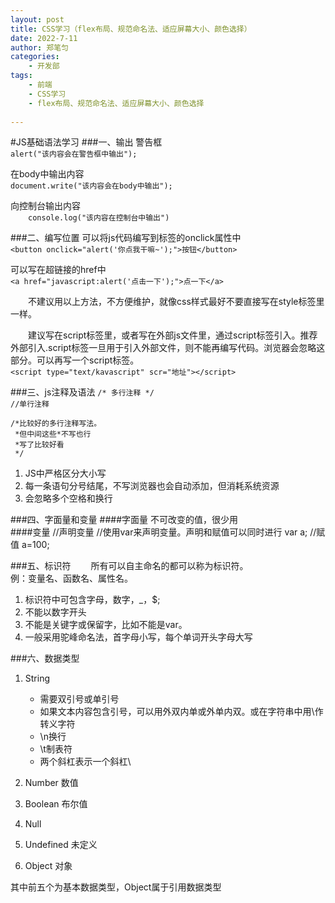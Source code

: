 ```yaml
---
layout: post
title: CSS学习（flex布局、规范命名法、适应屏幕大小、颜色选择）
date: 2022-7-11
author: 郑笔匀
categories:
    - 开发部
tags:
    - 前端
    - CSS学习
    - flex布局、规范命名法、适应屏幕大小、颜色选择
    
---
```


#JS基础语法学习
###一、输出
警告框<br>
`alert("该内容会在警告框中输出");`

在body中输出内容<br>
`document.write("该内容会在body中输出");`

向控制台输出内容<br>
&emsp;&emsp;`console.log("该内容在控制台中输出")`

###二、编写位置
可以将js代码编写到标签的onclick属性中<br>
`<button onclick="alert('你点我干嘛~');">按钮</button>`

可以写在超链接的href中<br>
`<a href="javascript:alert('点击一下');">点一下</a>`

&emsp;&emsp;不建议用以上方法，不方便维护，就像css样式最好不要直接写在style标签里一样。

&emsp;&emsp;建议写在script标签里，或者写在外部js文件里，通过script标签引入。推荐外部引入.script标签一旦用于引入外部文件，则不能再编写代码。浏览器会忽略这部分。可以再写一个script标签。<br>
`<script type="text/kavascript" scr="地址"></script>`

###三、js注释及语法
`/* 多行注释 */`<br>
`//单行注释`

	/*比较好的多行注释写法。
	 *但中间这些*不写也行
	 *写了比较好看
	 */

1. JS中严格区分大小写
2. 每一条语句分号结尾，不写浏览器也会自动添加，但消耗系统资源
3. 会忽略多个空格和换行

###四、字面量和变量
####字面量
不可改变的值，很少用<br>
####变量
	//声明变量
	//使用var来声明变量。声明和赋值可以同时进行
	var a;
	//赋值
	a=100;

###五、标识符
&emsp;&emsp;所有可以自主命名的都可以称为标识符。<br>
例：变量名、函数名、属性名。

1. 标识符中可包含字母，数字，_，$;
2. 不能以数字开头
3. 不能是关键字或保留字，比如不能是var。
4. 一般采用驼峰命名法，首字母小写，每个单词开头字母大写

###六、数据类型
1. String
	- 需要双引号或单引号
	- 如果文本内容包含引号，可以用外双内单或外单内双。或在字符串中用\作转义字符
	- \n换行
	- \t制表符
	- 两个斜杠表示一个斜杠\\
	
2. Number 数值
3. Boolean 布尔值
4. Null
5. Undefined 未定义
6. Object 对象

其中前五个为基本数据类型，Object属于引用数据类型

